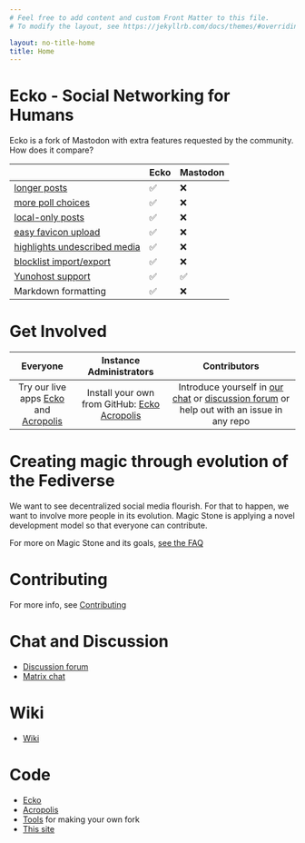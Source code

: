 ```yaml
---
# Feel free to add content and custom Front Matter to this file.
# To modify the layout, see https://jekyllrb.com/docs/themes/#overriding-theme-defaults

layout: no-title-home
title: Home
---
```


# Ecko - Social Networking for Humans

Ecko is a fork of Mastodon with extra features requested by the community. How does it compare?

||Ecko|Mastodon|
|:----|:----|:----|
|[longer posts](/ecko-features#posts)|✅|❌|
|[more poll choices](/ecko-features#poll)|✅|❌|
|[local-only posts](/ecko-features#local)|✅|❌|
|[easy favicon upload](/ecko-features#favicon)|✅|❌|
|[highlights undescribed media](/ecko-features#undescribed)|✅|❌|
|[blocklist import/export](/ecko-features#blocklist)|✅|❌|
|[Yunohost support](/ecko-features#yunohost)|✅|✅|
|Markdown formatting|✅|❌|

# Get Involved 

|Everyone|Instance Administrators|Contributors|
|:----:|:----:|:----:|
|  Try our live apps [Ecko](https://c4.social) and <br />[Acropolis](https://dogieda.org) | Install your own from GitHub: [Ecko](https://github.com/magicstone-dev/ecko)<br />[Acropolis](https://github.com/magicstone-dev/acropolis) | Introduce yourself in [our chat](https://matrix.to/#/#magicstone:matrix.org) or [discussion forum](https://github.com/magicstone-dev/magicstone.dev/discussions) or help out with an issue in any repo|

# Creating magic through evolution of the Fediverse

We want to see decentralized social media flourish. For that to happen, we want to involve more people in its evolution. Magic Stone is applying a novel development model so that everyone can contribute.

For more on Magic Stone and its goals, [see the FAQ](/faq)

# Contributing 

For more info, see [Contributing](https://github.com/magicstone-dev/magicstone.dev/wiki/Contributing) 

# Chat and Discussion 

* [Discussion forum](https://github.com/magicstone-dev/magicstone.dev/discussions)
* [Matrix chat](https://matrix.to/#/#magicstone:matrix.org)

# Wiki

* [Wiki](https://github.com/magicstone-dev/magicstone.dev/wiki)

# Code

* [Ecko](https://github.com/magicstone-dev/ecko)
* [Acropolis](https://github.com/magicstone-dev/acropolis)
* [Tools](https://github.com/magicstone-dev/c4-tools) for making your own fork
* [This site](https://github.com/magicstone-dev/magicstone.dev)
